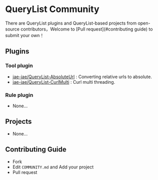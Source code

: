 # QueryList Community
There are QueryList plugins and QueryList-based projects from open-source contributors，Welcome to [Pull request](#contributing guide) to submit your own！

## Plugins
### Tool plugin
- [jae-jae/QueryList-AbsoluteUrl](https://github.com/jae-jae/QueryList-AbsoluteUrl) : Converting relative urls to absolute.
- [jae-jae/QueryList-CurlMulti](https://github.com/jae-jae/QueryList-CurlMulti) : Curl multi threading.

### Rule plugin
- None...

##  Projects
- None...

## Contributing Guide
- Fork
- Edit `COMMUNITY.md` and Add your project
- Pull request

